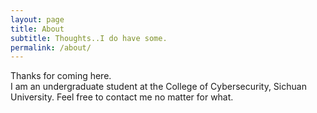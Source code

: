 ```yaml
---
layout: page
title: About
subtitle: Thoughts..I do have some.
permalink: /about/
---
```


Thanks for coming here.  
I am an undergraduate student at the College of Cybersecurity, Sichuan University.
Feel free to contact me no matter for what.

